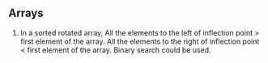 ## Arrays
1. In a sorted rotated array, All the elements to the left of inflection point > first element of the array.
All the elements to the right of inflection point < first element of the array. Binary search could be used.
